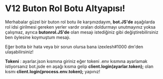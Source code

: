 # V12 Buton Rol Botu Altyapısı!
Merhabalar güzel bir buton rol botu ile karşınızdayım, **bot.JS'de** aşağılarda rol idsi girilmesi gereken yerler vardır oraları doldurmayı unutmayınız yoksa çalışmaz, ayrıca **butonrol.JS'de** olan mesajı istediğiniz gibi değiştirebilirsiniz ben öylesine koymuştum mesajı.

Eğer botta bir hata veya bir sorun olursa bana izexlesh#1000 dm'den ulaşabilirsiniz!

**Tokeni** : ayarlar.json kısmına giriniz eğer tokeni .env kısmına ayarlamak istiyorsanız bot.jsde en aşağı kısma gelip **__client.login(ayarlar.token);__** olan kısmı **__client.login(process.env.token);__** yapınız!
